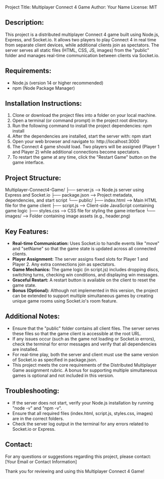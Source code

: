 Project Title: Multiplayer Connect 4 Game
Author: Your Name
License: MIT

Description:
------------
This project is a distributed multiplayer Connect 4 game built using Node.js, Express, and Socket.io. It allows two players to play Connect 4 in real time from separate client devices, while additional clients join as spectators. The server serves all static files (HTML, CSS, JS, images) from the "public" folder and manages real-time communication between clients via Socket.io.

Requirements:
-------------
- Node.js (version 14 or higher recommended)
- npm (Node Package Manager)

Installation Instructions:
--------------------------
1. Clone or download the project files into a folder on your local machine.
2. Open a terminal (or command prompt) in the project root directory.
3. Run the following command to install the project dependencies:
   npm install
4. After the dependencies are installed, start the server with:
   npm start
5. Open your web browser and navigate to:
   http://localhost:3000
6. The Connect 4 game should load. Two players will be assigned (Player 1 and Player 2) while additional connections become spectators.
7. To restart the game at any time, click the "Restart Game" button on the game interface.

Project Structure:
------------------
Multiplayer-Connect4-Game/
├── server.js         --> Node.js server using Express and Socket.io
├── package.json      --> Project metadata, dependencies, and start script
└── public/
    ├── index.html    --> Main HTML file for the game client
    ├── script.js     --> Client-side JavaScript containing game logic
    ├── styles.css    --> CSS file for styling the game interface
    └── images/       --> Folder containing image assets (e.g., header.png)

Key Features:
-------------
- **Real-time Communication:** Uses Socket.io to handle events like "move" and "setName" so that the game state is updated across all connected clients.
- **Player Assignment:** The server assigns fixed slots for Player 1 and Player 2. Any extra connections join as spectators.
- **Game Mechanics:** The game logic (in script.js) includes dropping discs, switching turns, checking win conditions, and displaying win messages.
- **Graceful Restart:** A restart button is available on the client to reset the game state.
- **Bonus (Optional):** Although not implemented in this version, the project can be extended to support multiple simultaneous games by creating unique game rooms using Socket.io's room feature.

Additional Notes:
-----------------
- Ensure that the "public" folder contains all client files. The server serves these files so that the game client is accessible at the root URL.
- If any issues occur (such as the game not loading or Socket.io errors), check the terminal for error messages and verify that all dependencies are installed.
- For real-time play, both the server and client must use the same version of Socket.io as specified in package.json.
- This project meets the core requirements of the Distributed Multiplayer Game assignment rubric. A bonus for supporting multiple simultaneous games is optional and not included in this version.

Troubleshooting:
----------------
- If the server does not start, verify your Node.js installation by running "node -v" and "npm -v".
- Ensure that all required files (index.html, script.js, styles.css, images) are in the correct folders.
- Check the server log output in the terminal for any errors related to Socket.io or Express.

Contact:
--------
For any questions or suggestions regarding this project, please contact:
[Your Email or Contact Information]

Thank you for reviewing and using this Multiplayer Connect 4 Game!
